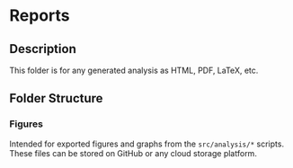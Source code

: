 # Reports

## Description

This folder is for any generated analysis as HTML, PDF, LaTeX, etc. <br>

## Folder Structure

### Figures

Intended for exported figures and graphs from the `src/analysis/*` scripts. <br>
These files can be stored on GitHub or any cloud storage platform.
